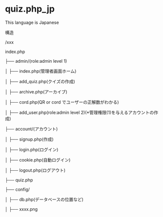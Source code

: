 # quiz.php_jp
This language is Japanese

構造

/xxx

index.php

├── admin/(role:admin level 1)

│   ├── index.php(管理者画面ホーム)

│   ├── add_quiz.php(クイズの作成)

│   ├── archive.php(アーカイブ)

│   ├── cord.php(QR or cord でユーザーの正解数がわかる)

│   ├── add_user.php(role:admin level 2)(*管理権限(1)を与えるアカウントの作成)

├── account/(アカウント)

│   ├── signup.php(作成)

│   ├── login.php(ログイン)

│   ├── cookie.php(自動ログイン)

│   ├── logout.php(ログアウト)

├── quiz.php

├── config/

│   ├── db.php(データベースの位置など)

│   ├── xxxx.png
